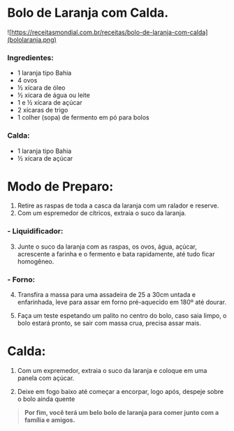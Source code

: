 #  Bolo de Laranja com Calda.
![https://receitasmondial.com.br/receitas/bolo-de-laranja-com-calda](bololaranja.png)
###  Ingredientes:
- 1 laranja tipo Bahia
- 4 ovos
- ½ xícara de óleo
- ½ xícara de água ou leite
- 1 e ½ xícara de açúcar
- 2 xícaras de trigo
- 1 colher (sopa) de fermento em pó para bolos

### Calda:
- 1 laranja tipo Bahia
- ½ xícara de açúcar

#  Modo de Preparo:

1. Retire as raspas de toda a casca da laranja com um ralador e reserve.
2. Com um espremedor de cítricos, extraia o suco da laranja.

### - Liquidificador:

3. Junte o suco da laranja com as raspas, os ovos, água, açúcar, acrescente a farinha e o fermento e bata rapidamente, até tudo ficar homogêneo.

### - Forno:

4. Transfira a massa para uma assadeira de 25 a 30cm untada e enfarinhada, leve para assar em forno pré-aquecido em 180º até dourar.

5. Faça um teste espetando um palito no centro do bolo, caso saia limpo, o bolo estará pronto, se sair com massa crua, precisa assar mais.

# Calda:

1. Com um expremedor, extraia o suco da laranja e coloque em uma panela com açúcar.

8. Deixe em fogo baixo até começar a encorpar, logo após, despeje sobre o bolo ainda quente 

> **Por fim, você terá um belo bolo de laranja para comer junto com a família e amigos.**